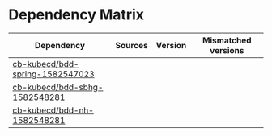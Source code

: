 # Dependency Matrix

Dependency | Sources | Version | Mismatched versions
---------- | ------- | ------- | -------------------
[cb-kubecd/bdd-spring-1582547023](https://github.com/cb-kubecd/bdd-spring-1582547023.git) |  | []() | 
[cb-kubecd/bdd-sbhg-1582548281](https://github.com/cb-kubecd/bdd-sbhg-1582548281.git) |  | []() | 
[cb-kubecd/bdd-nh-1582548281](https://github.com/cb-kubecd/bdd-nh-1582548281.git) |  | []() | 
